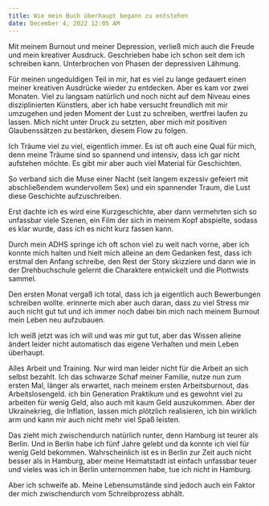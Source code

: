 ```yaml
---
title: Wie mein Buch überhaupt begann zu entstehen
date: December 4, 2022 12:05 AM
---
```

Mit meinem Burnout und meiner Depression, verließ mich auch die Freude und mein kreativer Ausdruck. Geschrieben habe ich schon seit dem ich schreiben kann. Unterbrochen von Phasen der depressiven Lähmung. 

Für meinen ungeduldigen Teil in mir, hat es viel zu lange gedauert einen meiner kreativen Ausdrücke wieder zu entdecken. Aber es kam vor zwei Monaten. Viel zu langsam natürlich und noch nicht auf dem Niveau eines disziplinierten Künstlers, aber ich habe versucht freundlich mit mir umzugehen und jeden Moment der Lust zu schreiben, wertfrei laufen zu lassen. Mich nicht unter Druck zu setzten, aber mich mit positiven Glaubenssätzen zu bestärken, diesem Flow zu folgen.

Ich Träume viel zu viel, eigentlich immer. Es ist oft auch eine Qual für mich, denn meine Träume sind so spannend und intensiv, dass ich gar nicht aufstehen möchte. Es gibt mir aber auch viel Material für Geschichten. 

So verband sich die Muse einer Nacht (seit langem exzessiv gefeiert mit abschließendem wundervollem Sex) und ein spannender Traum, die Lust diese Geschichte aufzuschreiben.

Erst dachte ich es wird eine Kurzgeschichte, aber dann vermehrten sich so unfassbar viele Szenen, ein Film der sich in meinem Kopf abspielte, sodass es klar wurde, dass ich es nicht kurz fassen kann. 

Durch mein ADHS springe ich oft schon viel zu weit nach vorne, aber ich konnte mich halten und hielt mich alleine an dem Gedanken fest, dass ich erstmal den Anfang schreibe, den Rest der Story skizziere und dann wie in der Drehbuchschule gelernt die Charaktere entwickelt und die Plottwists sammel.

Den ersten Monat vergaß ich total, dass ich ja eigentlich auch Bewerbungen schreiben wollte. erinnerte mich aber auch daran, dass zu viel Stress mir auch nicht gut tut und ich immer noch dabei bin mich nach meinem Burnout mein Leben neu aufzubauen. 

Ich weiß jetzt was ich will und was mir gut tut, aber das Wissen alleine ändert leider nicht automatisch das eigene Verhalten und mein Leben überhaupt. 

Alles Arbeit und Training. Nur wird man leider nicht für die Arbeit an sich selbst bezahlt. Ich das schwarze Schaf meiner Familie, nutze nun zum ersten Mal, länger als erwartet, nach meinem ersten Arbeitsburnout, das Arbeitslosengeld. ich bin Generation Praktikum und es gewohnt viel zu arbeiten für wenig Geld, also auch mit kaum Geld auszukommen. Aber der Ukrainekrieg, die Inflation, lassen mich plötzlich realisieren, ich bin wirklich arm und kann mir auch nicht mehr viel Spaß leisten. 

Das zieht mich zwischendurch natürlich runter, denn Hamburg ist teurer als Berlin. Und in Berlin habe ich fünf Jahre gelebt und da konnte ich viel für wenig Geld bekommen. Wahrscheinlich ist es in Berlin zur Zeit auch nicht besser als in Hamburg, aber meine Heimatstadt ist einfach unfassbar teuer und vieles was ich in Berlin unternommen habe, tue ich nicht in Hamburg.  

Aber ich schweife ab. Meine Lebensumstände sind jedoch auch ein Faktor der mich zwischendurch vom Schreibprozess abhält.